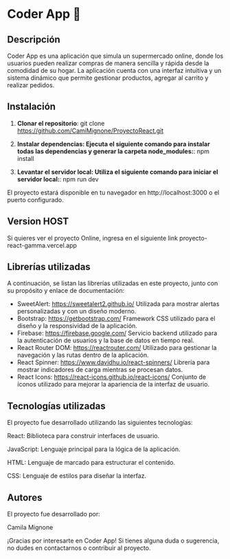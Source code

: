 # Coder App 🛒

## Descripción

Coder App es una aplicación que simula un supermercado online, donde los usuarios pueden realizar compras de manera sencilla y rápida desde la comodidad de su hogar. La aplicación cuenta con una interfaz intuitiva y un sistema dinámico que permite gestionar productos, agregar al carrito y realizar pedidos.

## Instalación

1. **Clonar el repositorio**:
git clone <https://github.com/CamiMignone/ProyectoReact.git>
2. **Instalar dependencias:
Ejecuta el siguiente comando para instalar todas las dependencias y generar la carpeta node_modules:**:
npm install

3. **Levantar el servidor local:
Utiliza el siguiente comando para iniciar el servidor local:**:
npm run dev

El proyecto estará disponible en tu navegador en http://localhost:3000 o el puerto configurado.

## Version HOST

Si quieres ver el proyecto Online, ingresa en el siguiente link proyecto-react-gamma.vercel.app


## Librerías utilizadas

A continuación, se listan las librerías utilizadas en este proyecto, junto con su propósito y enlace de documentación:

- SweetAlert: https://sweetalert2.github.io/ Utilizada para mostrar alertas personalizadas y con un diseño moderno.
- Bootstrap: https://getbootstrap.com/ Framework CSS utilizado para el diseño y la responsividad de la aplicación.
- Firebase: https://firebase.google.com/ Servicio backend utilizado para la autenticación de usuarios y la base de datos en tiempo real.
- React Router DOM: https://reactrouter.com/ Utilizado para gestionar la navegación y las rutas dentro de la aplicación.
- React Spinner: https://www.davidhu.io/react-spinners/ Librería para mostrar indicadores de carga mientras se procesan datos.
- React Icons: https://react-icons.github.io/react-icons/ Conjunto de íconos utilizado para mejorar la apariencia de la interfaz de usuario.

## Tecnologías utilizadas

El proyecto fue desarrollado utilizando las siguientes tecnologías:

React: Biblioteca para construir interfaces de usuario.

JavaScript: Lenguaje principal para la lógica de la aplicación.

HTML: Lenguaje de marcado para estructurar el contenido.

CSS: Lenguaje de estilos para diseñar la interfaz.

## Autores

El proyecto fue desarrollado por:

Camila Mignone

¡Gracias por interesarte en Coder App! Si tienes alguna duda o sugerencia, no dudes en contactarnos o contribuir al proyecto.

